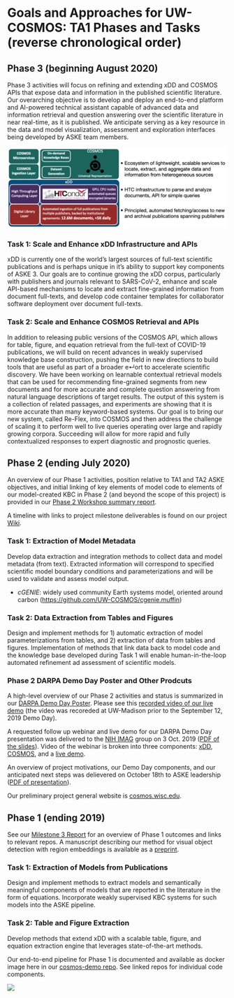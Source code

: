 # Goals and Approaches for UW-COSMOS: TA1 Phases and Tasks (reverse chronological order)

## Phase 3 (beginning August 2020)
Phase 3 activities will focus on refining and extending xDD and COSMOS APIs that expose data and information in the published scientific literature. Our overarching objective is to develop and deploy an end-to-end platform and AI-powered technical assistant capable of advanced data and information retrieval and question answering over the scientific literature in near real-time, as it is published. We anticipate serving as a key resource in the data and model visualization, assessment and exploration interfaces being developed by ASKE team members.

<p align ="center"><img src="presentations_reports/images/overview2.png" alt="UW-COSMOS" width="850"/></p>

### Task 1: Scale and Enhance xDD Infrastructure and APIs
xDD is currently one of the world’s largest sources of full-text scientific publications and is perhaps unique in it’s ability to support key components of ASKE 3. Our goals are to continue growing the xDD corpus, particularly with publishers and journals relevant to SARS-CoV-2, enhance and scale API-based mechanisms to locate and extract fine-grained information from document full-texts, and develop code container templates for collaborator software deployment over document full-texts.

### Task 2: Scale and Enhance COSMOS Retrieval and APIs
In addition to releasing public versions of the COSMOS API, which allows for table, figure, and equation retrieval from the full-text of COVID-19 publications, we will  build on recent advances in weakly supervised knowledge base construction, pushing the field in new directions to build tools that are useful as part of a broader e↵ort to accelerate scientific discovery. We have been working on learnable contextual retrieval models that can be used for recommending fine-grained segments from new documents and for more accurate and complete question answering from natural language descriptions of target results. The output of this system is a collection of related passages, and experiments are showing that it is more accurate than many keyword-based systems. Our goal is to bring our new system, called Re-Flex, into COSMOS and then address the challenge of scaling it to perform well to live queries operating over large and rapidly growing corpora. Succeeding will allow for more rapid and fully contextualized responses to expert diagnostic and prognostic queries.


## Phase 2 (ending July 2020)
An overview of our Phase 1 activities, position relative to TA1 and TA2 ASKE objectives, and initial linking of key elements of model code to elements of our model-created KBC in Phase 2 (and beyond the scope of this project) is provided in our [Phase 2 Workshop summary report](https://github.com/UW-COSMOS/project-docs/blob/master/presentations_reports/ASKE_Ph2_position_COSMOS.pdf).

A timeline with links to project milestone deliverables is found on our project [Wiki](https://github.com/UW-COSMOS/project-docs/wiki/Project-Milestones).

### Task 1: Extraction of Model Metadata
Develop data extraction and integration methods to collect data and model metadata (from text). Extracted information will correspond to specified scientific model boundary conditions and parameterizations and will be used to validate and assess model output.

* _cGENIE_: widely used community Earth systems model, oriented around carbon (https://github.com/UW-COSMOS/cgenie.muffin)

### Task 2: Data Extraction from Tables and Figures
Design and implement methods for 1) automatic extraction of  model parameterizations from tables, and 2) extraction of data from tables and figures. Implementation of methods that link data back to model code and the knowledge base developed during Task 1 will enable human-in-the-loop automated refinement ad assessment of scientific models.

### Phase 2 DARPA Demo Day Poster and Other Prodcuts
A high-level overview of our Phase 2 activities and status is summarized in our [DARPA Demo Day Poster](https://github.com/UW-COSMOS/project-docs/tree/master/presentations_reports/ASKE_demo_poster.pdf). Please see this [recorded video of our live demo](https://drive.google.com/file/d/1V09nLcijn2SqHAPf1dSHIXdi8ys5-B1O/view?usp=sharing) (the video was recoreded at UW-Madison prior to the September 12, 2019 Demo Day). 

A requested follow up webinar and live demo for our DARPA Demo Day presentation was delivered to the [NIH IMAG](https://www.imagwiki.nibib.nih.gov/webinars/2019-ml-msm-pre-meeting-webinar-darpa-aske-cosmos-platform) group on 3 Oct. 2019 ([PDF of the slides](https://github.com/UW-COSMOS/project-docs/blob/master/presentations_reports/NIH_2019.pdf)). Video of the webinar is broken into three components: [xDD](https://www.youtube.com/watch?v=2caVjq4Jxog), [COSMOS](https://www.youtube.com/watch?v=2XP_fxSWhMs&t=10s), and a [live demo](https://www.youtube.com/watch?v=-oEFualmi-I&t=13s).

An overview of project motivations, our Demo Day components, and our anticipated next steps was delievered on October 18th to ASKE leadership ([PDF of presentation](https://github.com/UW-COSMOS/project-docs/blob/master/presentations_reports/ASKE_TA1_Demo_FINAL.key.pdf)).

Our preliminary project general website is [cosmos.wisc.edu](http://cosmos.wisc.edu).

## Phase 1 (ending 2019)
See our [Milestone 3 Report](https://github.com/UW-COSMOS/project-docs/tree/master/presentations_reports/milestone_3) for an overview of Phase 1 outcomes and links to relevant repos. A manuscript describing our method for visual object detection with region embeddings is available as a [preprint](https://arxiv.org/abs/1910.12462).

### Task 1: Extraction of Models from Publications
Design and implement methods to extract models and semantically meaningful components of models that are reported in the literature in the form of equations. Incorporate weakly supervised KBC systems for such models into the ASKE pipeline.

### Task 2: Table and Figure Extraction
Develop methods that extend xDD with a scalable table, figure, and equation extraction engine that leverages state-of-the-art methods.

Our end-to-end pipeline for Phase 1 is documented and available as docker image here in our [cosmos-demo repo](https://github.com/UW-COSMOS/cosmos-demo). See linked repos for individual code components.

<img src="https://upload.wikimedia.org/wikipedia/commons/thumb/6/6e/DARPA_Logo.jpg/640px-DARPA_Logo.jpg" width=200>

